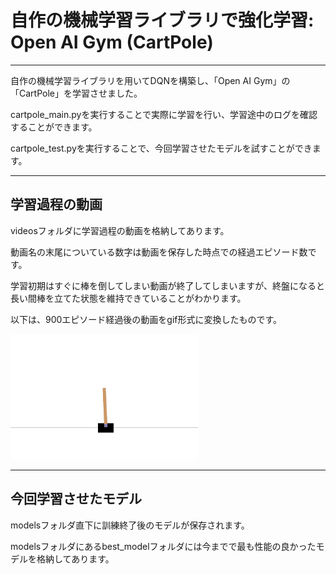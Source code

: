 <h1>自作の機械学習ライブラリで強化学習: Open AI Gym (CartPole)</h1>
<hr>

<p>自作の機械学習ライブラリを用いてDQNを構築し、「Open AI Gym」の「CartPole」を学習させました。</p>
<p>cartpole_main.pyを実行することで実際に学習を行い、学習途中のログを確認することができます。</p>
<p>cartpole_test.pyを実行することで、今回学習させたモデルを試すことができます。</p>

<hr>
<h2>学習過程の動画</h2>
<p>videosフォルダに学習過程の動画を格納してあります。</p>
<p>動画名の末尾についている数字は動画を保存した時点での経過エピソード数です。</p>
<p>学習初期はすぐに棒を倒してしまい動画が終了してしまいますが、終盤になると長い間棒を立てた状態を維持できていることがわかります。</p>
<p>以下は、900エピソード経過後の動画をgif形式に変換したものです。</p>
<img width=300 height=200 src="images/cartpole_900.gif">

<hr>
<h2>今回学習させたモデル</h2>
<p>modelsフォルダ直下に訓練終了後のモデルが保存されます。</p>
<p>modelsフォルダにあるbest_modelフォルダには今までで最も性能の良かったモデルを格納してあります。</p>